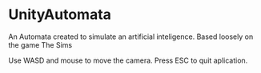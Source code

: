 # UnityAutomata
An Automata created to simulate an artificial inteligence. Based loosely on the game The Sims

Use WASD and mouse to move the camera. Press ESC to quit aplication. 